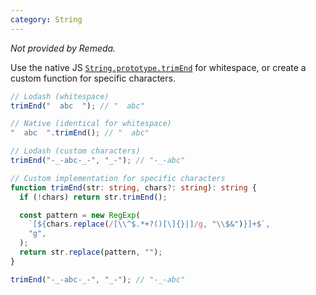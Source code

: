 ```yaml
---
category: String
---
```


_Not provided by Remeda._

Use the native JS [`String.prototype.trimEnd`](https://developer.mozilla.org/en-US/docs/Web/JavaScript/Reference/Global_Objects/String/trimEnd) for whitespace, or create a custom function for specific characters.

```ts
// Lodash (whitespace)
trimEnd("  abc  "); // "  abc"

// Native (identical for whitespace)
"  abc  ".trimEnd(); // "  abc"

// Lodash (custom characters)
trimEnd("-_-abc-_-", "_-"); // "-_-abc"

// Custom implementation for specific characters
function trimEnd(str: string, chars?: string): string {
  if (!chars) return str.trimEnd();

  const pattern = new RegExp(
    `[${chars.replace(/[\\^$.*+?()[\]{}|]/g, "\\$&")}]+$`,
    "g",
  );
  return str.replace(pattern, "");
}

trimEnd("-_-abc-_-", "_-"); // "-_-abc"
```
